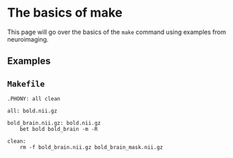 # The basics of make

This page will go over the basics of the `make` command using examples from
neuroimaging.

## Examples

`Makefile`
----
```
.PHONY: all clean

all: bold.nii.gz

bold_brain.nii.gz: bold.nii.gz
    bet bold bold_brain -m -R

clean:
    rm -f bold_brain.nii.gz bold_brain_mask.nii.gz
```
